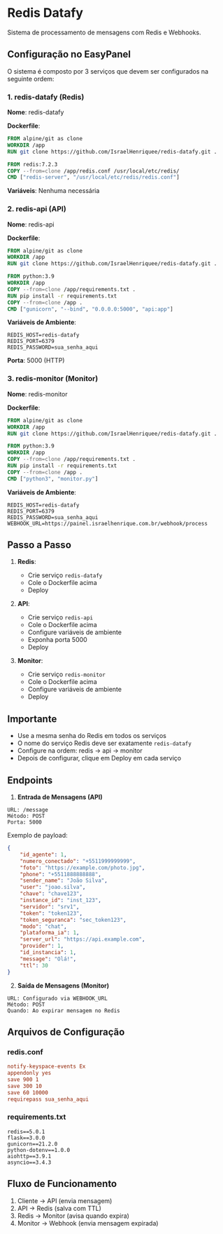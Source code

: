 # Redis Datafy

Sistema de processamento de mensagens com Redis e Webhooks.

## Configuração no EasyPanel

O sistema é composto por 3 serviços que devem ser configurados na seguinte ordem:

### 1. redis-datafy (Redis)

**Nome**: redis-datafy

**Dockerfile**:
```dockerfile
FROM alpine/git as clone
WORKDIR /app
RUN git clone https://github.com/IsraelHenriquee/redis-datafy.git .

FROM redis:7.2.3
COPY --from=clone /app/redis.conf /usr/local/etc/redis/
CMD ["redis-server", "/usr/local/etc/redis/redis.conf"]
```

**Variáveis**: Nenhuma necessária

### 2. redis-api (API)

**Nome**: redis-api

**Dockerfile**:
```dockerfile
FROM alpine/git as clone
WORKDIR /app
RUN git clone https://github.com/IsraelHenriquee/redis-datafy.git .

FROM python:3.9
WORKDIR /app
COPY --from=clone /app/requirements.txt .
RUN pip install -r requirements.txt
COPY --from=clone /app .
CMD ["gunicorn", "--bind", "0.0.0.0:5000", "api:app"]
```

**Variáveis de Ambiente**:
```env
REDIS_HOST=redis-datafy
REDIS_PORT=6379
REDIS_PASSWORD=sua_senha_aqui
```

**Porta**: 5000 (HTTP)

### 3. redis-monitor (Monitor)

**Nome**: redis-monitor

**Dockerfile**:
```dockerfile
FROM alpine/git as clone
WORKDIR /app
RUN git clone https://github.com/IsraelHenriquee/redis-datafy.git .

FROM python:3.9
WORKDIR /app
COPY --from=clone /app/requirements.txt .
RUN pip install -r requirements.txt
COPY --from=clone /app .
CMD ["python3", "monitor.py"]
```

**Variáveis de Ambiente**:
```env
REDIS_HOST=redis-datafy
REDIS_PORT=6379
REDIS_PASSWORD=sua_senha_aqui
WEBHOOK_URL=https://painel.israelhenrique.com.br/webhook/process
```

## Passo a Passo

1. **Redis**:
   - Crie serviço `redis-datafy`
   - Cole o Dockerfile acima
   - Deploy

2. **API**:
   - Crie serviço `redis-api`
   - Cole o Dockerfile acima
   - Configure variáveis de ambiente
   - Exponha porta 5000
   - Deploy

3. **Monitor**:
   - Crie serviço `redis-monitor`
   - Cole o Dockerfile acima
   - Configure variáveis de ambiente
   - Deploy

## Importante

- Use a mesma senha do Redis em todos os serviços
- O nome do serviço Redis deve ser exatamente `redis-datafy`
- Configure na ordem: redis -> api -> monitor
- Depois de configurar, clique em Deploy em cada serviço

## Endpoints

1. **Entrada de Mensagens (API)**
```
URL: /message
Método: POST
Porta: 5000
```

Exemplo de payload:
```json
{
    "id_agente": 1,
    "numero_conectado": "+5511999999999",
    "foto": "https://example.com/photo.jpg",
    "phone": "+5511888888888",
    "sender_name": "João Silva",
    "user": "joao.silva",
    "chave": "chave123",
    "instance_id": "inst_123",
    "servidor": "srv1",
    "token": "token123",
    "token_seguranca": "sec_token123",
    "modo": "chat",
    "plataforma_ia": 1,
    "server_url": "https://api.example.com",
    "provider": 1,
    "id_instancia": 1,
    "message": "Olá!",
    "ttl": 30
}
```

2. **Saída de Mensagens (Monitor)**
```
URL: Configurado via WEBHOOK_URL
Método: POST
Quando: Ao expirar mensagem no Redis
```

## Arquivos de Configuração

### redis.conf
```conf
notify-keyspace-events Ex
appendonly yes
save 900 1
save 300 10
save 60 10000
requirepass sua_senha_aqui
```

### requirements.txt
```
redis==5.0.1
flask==3.0.0
gunicorn==21.2.0
python-dotenv==1.0.0
aiohttp==3.9.1
asyncio==3.4.3
```

## Fluxo de Funcionamento

1. Cliente -> API (envia mensagem)
2. API -> Redis (salva com TTL)
3. Redis -> Monitor (avisa quando expira)
4. Monitor -> Webhook (envia mensagem expirada)

